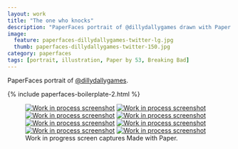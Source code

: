 ```yaml
---
layout: work
title: "The one who knocks"
description: "PaperFaces portrait of @dillydallygames drawn with Paper by 53 on an iPad."
image: 
  feature: paperfaces-dillydallygames-twitter-lg.jpg
  thumb: paperfaces-dillydallygames-twitter-150.jpg
category: paperfaces
tags: [portrait, illustration, Paper by 53, Breaking Bad]
---
```


PaperFaces portrait of [@dillydallygames](http://twitter.com/dillydallygames).

{% include paperfaces-boilerplate-2.html %}

<figure class="third">
	<a href="{{ site.url }}/images/paperfaces-dillydallygames-process-1-lg.jpg"><img src="{{ site.url }}/images/paperfaces-dillydallygames-process-1-600.jpg" alt="Work in process screenshot"></a>
	<a href="{{ site.url }}/images/paperfaces-dillydallygames-process-2-lg.jpg"><img src="{{ site.url }}/images/paperfaces-dillydallygames-process-2-600.jpg" alt="Work in process screenshot"></a>
	<a href="{{ site.url }}/images/paperfaces-dillydallygames-process-3-lg.jpg"><img src="{{ site.url }}/images/paperfaces-dillydallygames-process-3-600.jpg" alt="Work in process screenshot"></a>
	<a href="{{ site.url }}/images/paperfaces-dillydallygames-process-4-lg.jpg"><img src="{{ site.url }}/images/paperfaces-dillydallygames-process-4-600.jpg" alt="Work in process screenshot"></a>
	<a href="{{ site.url }}/images/paperfaces-dillydallygames-process-5-lg.jpg"><img src="{{ site.url }}/images/paperfaces-dillydallygames-process-5-600.jpg" alt="Work in process screenshot"></a>
	<a href="{{ site.url }}/images/paperfaces-dillydallygames-process-6-lg.jpg"><img src="{{ site.url }}/images/paperfaces-dillydallygames-process-6-600.jpg" alt="Work in process screenshot"></a>
	<a href="{{ site.url }}/images/paperfaces-dillydallygames-process-7-lg.jpg"><img src="{{ site.url }}/images/paperfaces-dillydallygames-process-7-600.jpg" alt="Work in process screenshot"></a>
	<a href="{{ site.url }}/images/paperfaces-dillydallygames-process-8-lg.jpg"><img src="{{ site.url }}/images/paperfaces-dillydallygames-process-8-600.jpg" alt="Work in process screenshot"></a>
	<figcaption>Work in progress screen captures Made with Paper.</figcaption>
</figure>